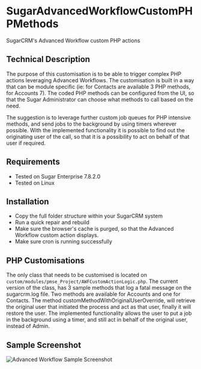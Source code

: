 # SugarAdvancedWorkflowCustomPHPMethods
SugarCRM's Advanced Workflow custom PHP actions

## Technical Description
The purpose of this customisation is to be able to trigger complex PHP actions leveraging Advanced Workflows.
The customisation is built in a way that can be module specific (ie: for Contacts are available 3 PHP methods, for Accounts 7).
The coded PHP methods can be configured from the UI, so that the Sugar Administrator can choose what methods to call based on the need.

The suggestion is to leverage further custom job queues for PHP intensive methods, and send jobs to the background by using timers wherever possible.
With the implemented functionality it is possible to find out the originating user of the call, so that it is a possibility to act on behalf of that user if required.

## Requirements
* Tested on Sugar Enterprise 7.8.2.0
* Tested on Linux

## Installation
* Copy the full folder structure within your SugarCRM system
* Run a quick repair and rebuild
* Make sure the browser's cache is purged, so that the Advanced Workflow custom action displays.
* Make sure cron is running successfully

## PHP Customisations
The only class that needs to be customised is located on `custom/modules/pmse_Project/AWFCustomActionLogic.php`.
The current version of the class, has 3 sample methods that log a fatal message on the sugarcrm.log file.
Two methods are available for Accounts and one for Contacts.
The method customMethodWithOriginalUserOverride, will retrieve the original user that initiated the process and act as that user, finally it will restore the user.
The implemented functionality allows the user to put a job in the background using a timer, and still act in behalf of the original user, instead of Admin.

## Sample Screenshot
![Advanced Workflow Sample Screenshot](https://raw.githubusercontent.com/esimonetti/SugarExternalQueues/master/screenshot.png)
